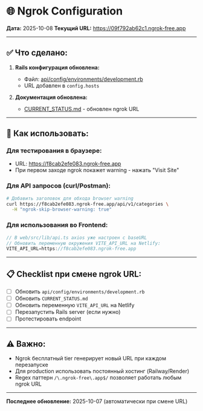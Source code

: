 # 🌐 Ngrok Configuration

**Дата:** 2025-10-08
**Текущий URL:** https://09f792ab62c1.ngrok-free.app

---

## ✅ Что сделано:

1. **Rails конфигурация обновлена:**
   - Файл: [api/config/environments/development.rb](api/config/environments/development.rb)
   - URL добавлен в `config.hosts`

2. **Документация обновлена:**
   - [CURRENT_STATUS.md](CURRENT_STATUS.md) - обновлен ngrok URL

---

## 🔧 Как использовать:

### Для тестирования в браузере:
- URL: https://f8cab2efe083.ngrok-free.app
- При первом заходе ngrok покажет warning - нажать "Visit Site"

### Для API запросов (curl/Postman):
```bash
# Добавить заголовок для обхода browser warning
curl https://f8cab2efe083.ngrok-free.app/api/v1/categories \
  -H "ngrok-skip-browser-warning: true"
```

### Для использования во Frontend:
```typescript
// В web/src/lib/api.ts axios уже настроен с baseURL
// Обновить переменную окружения VITE_API_URL на Netlify:
VITE_API_URL=https://f8cab2efe083.ngrok-free.app
```

---

## 📋 Checklist при смене ngrok URL:

- [ ] Обновить `api/config/environments/development.rb`
- [ ] Обновить `CURRENT_STATUS.md`
- [ ] Обновить переменную `VITE_API_URL` на Netlify
- [ ] Перезапустить Rails server (если нужно)
- [ ] Протестировать endpoint

---

## ⚠️ Важно:

- Ngrok бесплатный tier генерирует новый URL при каждом перезапуске
- Для production использовать постоянный хостинг (Railway/Render)
- Regex паттерн `/\.ngrok-free\.app$/` позволяет работать любым ngrok URL

---

**Последнее обновление:** 2025-10-07 (автоматически при смене URL)
